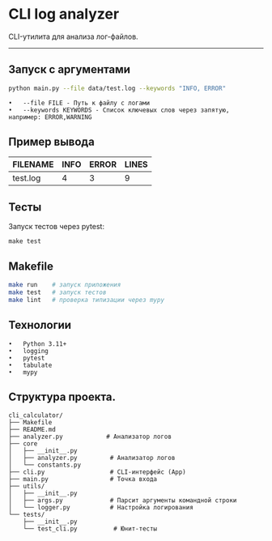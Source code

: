 # CLI log analyzer

CLI-утилита для анализа лог-файлов.

---

## Запуск с аргументами
```bash
python main.py --file data/test.log --keywords "INFO, ERROR"
```
	•	--file FILE - Путь к файлу с логами
	•	--keywords KEYWORDS - Список ключевых слов через запятую, например: ERROR,WARNING

## Пример вывода

| FILENAME   | INFO    | ERROR | LINES    |
|------------|---------|-------|----------|
| test.log   | 4       | 3     | 9        |


## Тесты
Запуск тестов через pytest:
```commandline
make test
```

## Makefile
```bash
make run    # запуск приложения
make test   # запуск тестов
make lint   # проверка типизации через mypy
```

## Технологии
	•	Python 3.11+
    •   logging
	•	pytest
    •	tabulate
	•	mypy


## Структура проекта.
```commandline
cli_calculator/
├── Makefile
├── README.md
├── analyzer.py            # Анализатор логов
├── core
│   ├── __init__.py
│   ├── analyzer.py         # Анализатор логов
│   └── constants.py
├── cli.py                  # CLI-интерфейс (App)
├── main.py                 # Точка входа           
├── utils/
│   ├── __init__.py
│   ├── args.py             # Парсит аргументы командной строки            
│   └── logger.py           # Настройка логирования
└── tests/
    ├── __init__.py
    └── test_cli.py          # Юнит-тесты
```
